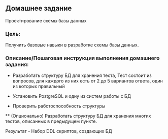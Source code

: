 ## Домашнее задание

Проектирование схемы базы данных

### Цель:

Получить базовые навыки в разработке схемы базы данных.

### Описание/Пошаговая инструкция выполнения домашнего задания:

- Разработать структуру БД для хранения теста, Тест состоит из вопросов, для каждого из них есть от 2 до 5 вариантов ответа, один из которых правильный

- Установить PostgreSQL и одну из систем работы с БД

- Проверить работоспособность структуры

** (Опционально) Разработать структуру БД для хранения многих тестов, описанных в предыдущем пункте.

Результат - Набор DDL скриптов, создающих БД
